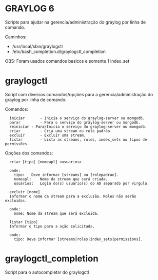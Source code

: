 # GRAYLOG 6
Scripts para ajudar na gerencia/administração do graylog por linha de comando.

Caminhos:
* /usr/local/sbin/graylogctl
* /etc/bash_completion.d/graylogctl_completion

OBS: Foram usados comandos basicos e somente 1 index_set

# graylogctl
Script com diversos comandos/opções para a gerencia/administração do graylog por linha de comando.

 Comandos:
           
      iniciar       - Inicia o serviço do graylog-server ou mongodb.
      parar         - Para o serviço do graylog-server ou mongodb.
      reiniciar	- Para/Inicia o serviço do graylog-server ou mongodb.
      criar         - Cria uma stream ou role padrão.
      excluir       - Excluir uma stream.
      listar        - Lista as streams, roles, index_sets ou tipos de permissões.


 Opções dos comandos:
            
      criar [tipo] [nomeapl] <usuarios>
      
      onde:
        tipo:	Deve informar [streams] ou [rolepadrao].
        nomeapl:	Nome da stream que será criada.
        usuarios:	Login do(s) usuario(s) do AD separado por virgula.
        
      excluir [nome]
      Informar o nome da stream para a exclusão. Roles não serão excluidas.
      
      onde:
        nome: Nome da stream que será excluida.
        
      listar [tipo]
      Informar o tipo para a ação solicitada.

      onde:
        tipo: Deve informar [streams|roles|index_sets|permissions].

# graylogctl_completion
Script para o autocompletar do graylogctl

